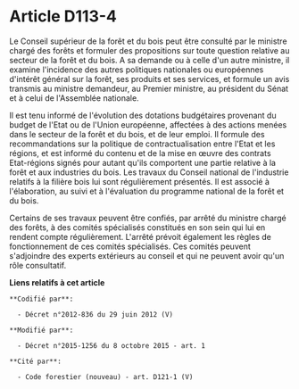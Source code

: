 # Article D113-4

Le Conseil supérieur de la forêt et du bois peut être consulté par le ministre chargé des forêts et formuler des propositions
sur toute question relative au secteur de la forêt et du bois. A sa demande ou à celle d'un autre ministre, il examine
l'incidence des autres politiques nationales ou européennes d'intérêt général sur la forêt, ses produits et ses services, et
formule un avis transmis au ministre demandeur, au Premier ministre, au président du Sénat et à celui de l'Assemblée
nationale.

Il est tenu informé de l'évolution des dotations budgétaires provenant du budget de l'Etat ou de l'Union européenne,
affectées à des actions menées dans le secteur de la forêt et du bois, et de leur emploi. Il formule des recommandations sur
la politique de contractualisation entre l'Etat et les régions, et est informé du contenu et de la mise en œuvre des contrats
Etat-régions signés pour autant qu'ils comportent une partie relative à la forêt et aux industries du bois. Les travaux du
Conseil national de l'industrie relatifs à la filière bois lui sont régulièrement présentés. Il est associé à l'élaboration,
au suivi et à l'évaluation du programme national de la forêt et du bois.

Certains de ses travaux peuvent être confiés, par arrêté du ministre chargé des forêts, à des comités spécialisés constitués
en son sein qui lui en rendent compte régulièrement. L'arrêté prévoit également les règles de fonctionnement de ces comités
spécialisés. Ces comités peuvent s'adjoindre des experts extérieurs au conseil et qui ne peuvent avoir qu'un rôle
consultatif.

**Liens relatifs à cet article**

	**Codifié par**:

	  - Décret n°2012-836 du 29 juin 2012 (V)

	**Modifié par**:

	  - Décret n°2015-1256 du 8 octobre 2015 - art. 1

	**Cité par**:

	  - Code forestier (nouveau) - art. D121-1 (V)
